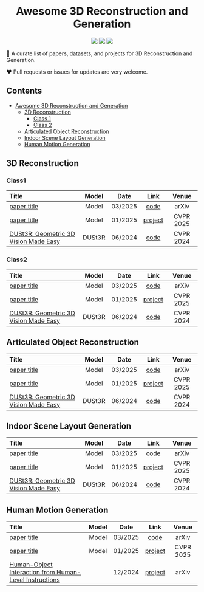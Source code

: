 <h1 align="center">Awesome 3D Reconstruction and Generation</h1>

<p align="center">
    <a href="" alt="">
        <img src="https://img.shields.io/github/commit-activity/m/polysummit/awesome-3d-reconstruction-and-generation?colorB=b74e45" /></a>
    <a href="" alt="">
        <img src="https://img.shields.io/github/last-commit/polysummit/awesome-3d-reconstruction-and-generation?colorB=54b345" /></a>
    <a href="" alt="">
        <img src="https://visitor-badge.laobi.icu/badge?page_id=polysummit.awesome-3d-reconstruction-and-generation?style=flat-square" /></a>
</p>

🌟 A curate list of papers, datasets, and projects for 3D Reconstruction and Generation.

:heart: Pull requests or issues for updates are very welcome.

## Contents
- [Awesome 3D Reconstruction and Generation](#awesome-3d-reconstruction-and-generation)
  - [3D Reconstruction](#reconstruction)
    - [Class 1](#reconstruction-class1)
    - [Class 2](#reconstruction-class2)
  - [Articulated Object Reconstruction](#articulate)
  - [Indoor Scene Layout Generation](#layout)
  - [Human Motion Generation](#human-motion)


## <span id="reconstruction">3D Reconstruction</span>

### <span id="reconstruction-class1">Class1</span>
| Title                                                        | Model | Date   |                             Link                             | Venue |
| :----------------------------------------------------------- | :-----: | :-----: | :----------------------------------------------------------: | :---: |
| [paper title](link) | Model | 03/2025 |  [code](link)  | arXiv |
| [paper title](link) | Model | 01/2025 |  [project](link)  | CVPR 2025 |
| [DUSt3R: Geometric 3D Vision Made Easy](https://arxiv.org/pdf/2312.14132) | DUSt3R | 06/2024 |  [code](https://github.com/naver/dust3r)  | CVPR 2024 |

### <span id="reconstruction-class2">Class2</span>
| Title                                                        | Model | Date   |                             Link                             | Venue |
| :----------------------------------------------------------- | :-----: | :-----: | :----------------------------------------------------------: | :---: |
| [paper title](link) | Model | 03/2025 |  [code](link)  | arXiv |
| [paper title](link) | Model | 01/2025 |  [project](link)  | CVPR 2025 |
| [DUSt3R: Geometric 3D Vision Made Easy](https://arxiv.org/pdf/2312.14132) | DUSt3R | 06/2024 |  [code](https://github.com/naver/dust3r)  | CVPR 2024 |

## <span id="articulate">Articulated Object Reconstruction</span>
| Title                                                        | Model | Date   |                             Link                             | Venue |
| :----------------------------------------------------------- | :-----: | :-----: | :----------------------------------------------------------: | :---: |
| [paper title](link) | Model | 03/2025 |  [code](link)  | arXiv |
| [paper title](link) | Model | 01/2025 |  [project](link)  | CVPR 2025 |
| [DUSt3R: Geometric 3D Vision Made Easy](https://arxiv.org/pdf/2312.14132) | DUSt3R | 06/2024 |  [code](https://github.com/naver/dust3r)  | CVPR 2024 |

## <span id="layout">Indoor Scene Layout Generation</span>
| Title                                                        | Model | Date   |                             Link                             | Venue |
| :----------------------------------------------------------- | :-----: | :-----: | :----------------------------------------------------------: | :---: |
| [paper title](link) | Model | 03/2025 |  [code](link)  | arXiv |
| [paper title](link) | Model | 01/2025 |  [project](link)  | CVPR 2025 |
| [DUSt3R: Geometric 3D Vision Made Easy](https://arxiv.org/pdf/2312.14132) | DUSt3R | 06/2024 |  [code](https://github.com/naver/dust3r)  | CVPR 2024 |

## <span id="human-motion">Human Motion Generation</span>
| Title                                                        | Model | Date   |                             Link                             | Venue |
| :----------------------------------------------------------- | :-----: | :-----: | :----------------------------------------------------------: | :---: |
| [paper title](link) | Model | 03/2025 |  [code](link)  | arXiv |
| [paper title](link) | Model | 01/2025 |  [project](link)  | CVPR 2025 |
| [Human-Object Interaction from Human-Level Instructions](https://arxiv.org/pdf/2406.17840) |  | 12/2024 |  [project](https://hoifhli.github.io/)  | arXiv |
